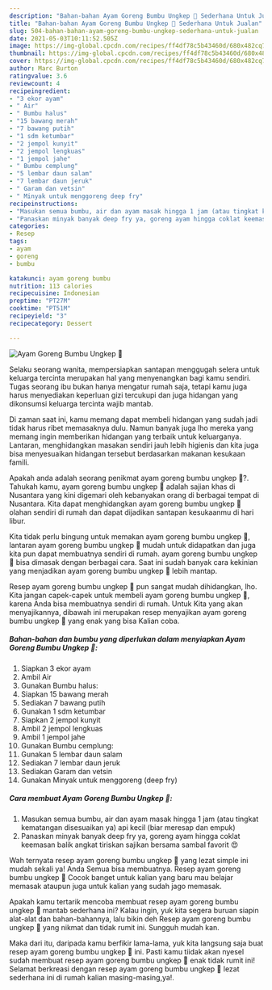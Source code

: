 ```yaml
---
description: "Bahan-bahan Ayam Goreng Bumbu Ungkep 🐔 Sederhana Untuk Jualan"
title: "Bahan-bahan Ayam Goreng Bumbu Ungkep 🐔 Sederhana Untuk Jualan"
slug: 504-bahan-bahan-ayam-goreng-bumbu-ungkep-sederhana-untuk-jualan
date: 2021-05-03T10:11:52.505Z
image: https://img-global.cpcdn.com/recipes/ff4df78c5b43460d/680x482cq70/ayam-goreng-bumbu-ungkep-🐔-foto-resep-utama.jpg
thumbnail: https://img-global.cpcdn.com/recipes/ff4df78c5b43460d/680x482cq70/ayam-goreng-bumbu-ungkep-🐔-foto-resep-utama.jpg
cover: https://img-global.cpcdn.com/recipes/ff4df78c5b43460d/680x482cq70/ayam-goreng-bumbu-ungkep-🐔-foto-resep-utama.jpg
author: Marc Burton
ratingvalue: 3.6
reviewcount: 4
recipeingredient:
- "3 ekor ayam"
- " Air"
- " Bumbu halus"
- "15 bawang merah"
- "7 bawang putih"
- "1 sdm ketumbar"
- "2 jempol kunyit"
- "2 jempol lengkuas"
- "1 jempol jahe"
- " Bumbu cemplung"
- "5 lembar daun salam"
- "7 lembar daun jeruk"
- " Garam dan vetsin"
- " Minyak untuk menggoreng deep fry"
recipeinstructions:
- "Masukan semua bumbu, air dan ayam masak hingga 1 jam (atau tingkat kematangan disesuaikan ya) api kecil (biar meresap dan empuk)"
- "Panaskan minyak banyak deep fry ya, goreng ayam hingga coklat keemasan balik angkat tiriskan sajikan bersama sambal favorit 😍"
categories:
- Resep
tags:
- ayam
- goreng
- bumbu

katakunci: ayam goreng bumbu 
nutrition: 113 calories
recipecuisine: Indonesian
preptime: "PT27M"
cooktime: "PT51M"
recipeyield: "3"
recipecategory: Dessert

---
```



![Ayam Goreng Bumbu Ungkep 🐔](https://img-global.cpcdn.com/recipes/ff4df78c5b43460d/680x482cq70/ayam-goreng-bumbu-ungkep-🐔-foto-resep-utama.jpg)

Selaku seorang wanita, mempersiapkan santapan menggugah selera untuk keluarga tercinta merupakan hal yang menyenangkan bagi kamu sendiri. Tugas seorang ibu bukan hanya mengatur rumah saja, tetapi kamu juga harus menyediakan keperluan gizi tercukupi dan juga hidangan yang dikonsumsi keluarga tercinta wajib mantab.

Di zaman  saat ini, kamu memang dapat membeli hidangan yang sudah jadi tidak harus ribet memasaknya dulu. Namun banyak juga lho mereka yang memang ingin memberikan hidangan yang terbaik untuk keluarganya. Lantaran, menghidangkan masakan sendiri jauh lebih higienis dan kita juga bisa menyesuaikan hidangan tersebut berdasarkan makanan kesukaan famili. 



Apakah anda adalah seorang penikmat ayam goreng bumbu ungkep 🐔?. Tahukah kamu, ayam goreng bumbu ungkep 🐔 adalah sajian khas di Nusantara yang kini digemari oleh kebanyakan orang di berbagai tempat di Nusantara. Kita dapat menghidangkan ayam goreng bumbu ungkep 🐔 olahan sendiri di rumah dan dapat dijadikan santapan kesukaanmu di hari libur.

Kita tidak perlu bingung untuk memakan ayam goreng bumbu ungkep 🐔, lantaran ayam goreng bumbu ungkep 🐔 mudah untuk didapatkan dan juga kita pun dapat membuatnya sendiri di rumah. ayam goreng bumbu ungkep 🐔 bisa dimasak dengan berbagai cara. Saat ini sudah banyak cara kekinian yang menjadikan ayam goreng bumbu ungkep 🐔 lebih mantap.

Resep ayam goreng bumbu ungkep 🐔 pun sangat mudah dihidangkan, lho. Kita jangan capek-capek untuk membeli ayam goreng bumbu ungkep 🐔, karena Anda bisa membuatnya sendiri di rumah. Untuk Kita yang akan menyajikannya, dibawah ini merupakan resep menyajikan ayam goreng bumbu ungkep 🐔 yang enak yang bisa Kalian coba.

<!--inarticleads1-->

##### Bahan-bahan dan bumbu yang diperlukan dalam menyiapkan Ayam Goreng Bumbu Ungkep 🐔:

1. Siapkan 3 ekor ayam
1. Ambil  Air
1. Gunakan  Bumbu halus:
1. Siapkan 15 bawang merah
1. Sediakan 7 bawang putih
1. Gunakan 1 sdm ketumbar
1. Siapkan 2 jempol kunyit
1. Ambil 2 jempol lengkuas
1. Ambil 1 jempol jahe
1. Gunakan  Bumbu cemplung:
1. Gunakan 5 lembar daun salam
1. Sediakan 7 lembar daun jeruk
1. Sediakan  Garam dan vetsin
1. Gunakan  Minyak untuk menggoreng (deep fry)




<!--inarticleads2-->

##### Cara membuat Ayam Goreng Bumbu Ungkep 🐔:

1. Masukan semua bumbu, air dan ayam masak hingga 1 jam (atau tingkat kematangan disesuaikan ya) api kecil (biar meresap dan empuk)
1. Panaskan minyak banyak deep fry ya, goreng ayam hingga coklat keemasan balik angkat tiriskan sajikan bersama sambal favorit 😍




Wah ternyata resep ayam goreng bumbu ungkep 🐔 yang lezat simple ini mudah sekali ya! Anda Semua bisa membuatnya. Resep ayam goreng bumbu ungkep 🐔 Cocok banget untuk kalian yang baru mau belajar memasak ataupun juga untuk kalian yang sudah jago memasak.

Apakah kamu tertarik mencoba membuat resep ayam goreng bumbu ungkep 🐔 mantab sederhana ini? Kalau ingin, yuk kita segera buruan siapin alat-alat dan bahan-bahannya, lalu bikin deh Resep ayam goreng bumbu ungkep 🐔 yang nikmat dan tidak rumit ini. Sungguh mudah kan. 

Maka dari itu, daripada kamu berfikir lama-lama, yuk kita langsung saja buat resep ayam goreng bumbu ungkep 🐔 ini. Pasti kamu tiidak akan nyesel sudah membuat resep ayam goreng bumbu ungkep 🐔 enak tidak rumit ini! Selamat berkreasi dengan resep ayam goreng bumbu ungkep 🐔 lezat sederhana ini di rumah kalian masing-masing,ya!.

